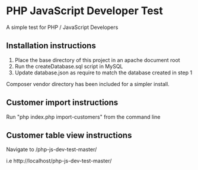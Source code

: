 # PHP JavaScript Developer Test

A simple test for PHP / JavaScript Developers


## Installation instructions

1. Place the base directory of this project in an apache document root
2. Run the createDatabase.sql script in MySQL
3. Update database.json as require to match the database created in step 1

Composer vendor directory has been included for a simpler install.


## Customer import instructions

Run "php index.php import-customers" from the command line


## Customer table view instructions

Navigate to <webserver>/php-js-dev-test-master/

i.e http://localhost/php-js-dev-test-master/

